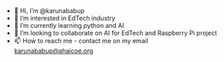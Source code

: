 - 👋 Hi, I’m @karunababup
- 👀 I’m interested in EdTech industry
- 🌱 I’m currently learning python and AI
- 💞️ I’m looking to collaborate on AI for EdTech and Raspberry Pi project
- 📫 How to reach me - contact me on my email karunababup@ahaicoe.org

<!---
karunababup/karunababup is a ✨ special ✨ repository because its `README.md` (this file) appears on your GitHub profile.
You can click the Preview link to take a look at your changes.
--->

